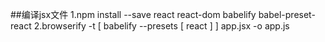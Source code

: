 ##编译jsx文件
1.npm install --save react react-dom babelify babel-preset-react
2.browserify -t [ babelify --presets [ react ] ] app.jsx -o app.js

